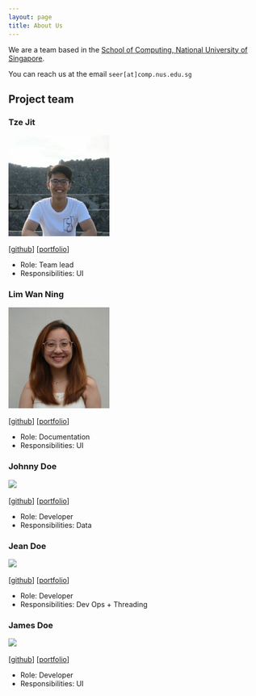 ```yaml
---
layout: page
title: About Us
---
```


We are a team based in the [School of Computing, National University of Singapore](http://www.comp.nus.edu.sg).

You can reach us at the email `seer[at]comp.nus.edu.sg`

## Project team

### Tze Jit

<img src="images/tzejit.png" width="200px">

[[github](https://github.com/tzejit)]
[[portfolio](team/johndoe.md)]

* Role: Team lead
* Responsibilities: UI

### Lim Wan Ning

<img src="images/wanninglim.png" width="200px">

[[github](http://github.com/wanninglim)]
[[portfolio](team/wanninglim.md)]

* Role: Documentation
* Responsibilities: UI

### Johnny Doe

<img src="images/johndoe.png" width="200px">

[[github](http://github.com/johndoe)] [[portfolio](team/johndoe.md)]

* Role: Developer
* Responsibilities: Data

### Jean Doe

<img src="images/johndoe.png" width="200px">

[[github](http://github.com/johndoe)]
[[portfolio](team/johndoe.md)]

* Role: Developer
* Responsibilities: Dev Ops + Threading

### James Doe

<img src="images/johndoe.png" width="200px">

[[github](http://github.com/johndoe)]
[[portfolio](team/johndoe.md)]

* Role: Developer
* Responsibilities: UI
